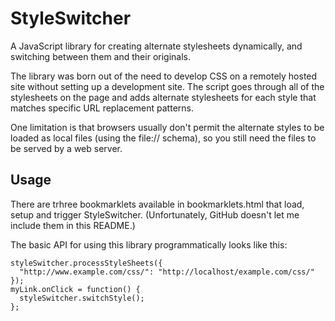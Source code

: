 # StyleSwitcher

A JavaScript library for creating alternate stylesheets dynamically, and 
switching between them and their originals.

The library was born out of the need to develop CSS on a remotely hosted 
site without setting up a development site. The script goes through all of the 
stylesheets on the page and adds alternate stylesheets for each style that 
matches specific URL replacement patterns.

One limitation is that browsers usually don't permit the alternate styles to be
loaded as local files (using the file:// schema), so you still need the files 
to be served by a web server.

## Usage

There are trhree bookmarklets available in bookmarklets.html that load, setup 
and trigger StyleSwitcher. (Unfortunately, GitHub doesn't let me include them 
in this README.) 

The basic API for using this library programmatically looks like this:

    styleSwitcher.processStyleSheets({
      "http://www.example.com/css/": "http://localhost/example.com/css/"
    });
    myLink.onClick = function() {
      styleSwitcher.switchStyle();
    };
